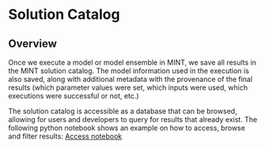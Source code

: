 # Solution Catalog
## Overview
Once we execute a model or model ensemble in MINT, we save all results in the MINT solution catalog. The model information used in the execution is also saved, along with additional metadata with the provenance of the final results (which parameter values were set, which inputs were used, which executions were successful or not, etc.)

The solution catalog is accessible as a database that can be browsed, allowing for users and developers to query for results that already exist. The following python notebook shows an example on how to access, browse and filter results: [Access notebook](https://github.com/mintproject/MINT_USERGUIDE/blob/master/docs/notebooks/solutioncatalog/using_the_mint_results_database.ipynb)
